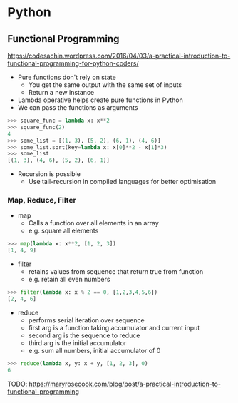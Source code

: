 # Python

## Functional Programming 
https://codesachin.wordpress.com/2016/04/03/a-practical-introduction-to-functional-programming-for-python-coders/

* Pure functions don't rely on state
  * You get the same output with the same set of inputs
  * Return a new instance
* Lambda operative helps create pure functions in Python
* We can pass the functions as arguments

``` python
>>> square_func = lambda x: x**2
>>> square_func(2)
4
>>> some_list = [(1, 3), (5, 2), (6, 1), (4, 6)]
>>> some_list.sort(key=lambda x: x[0]**2 - x[1]*3)
>>> some_list
[(1, 3), (4, 6), (5, 2), (6, 1)]
```

* Recursion is possible
  * Use tail-recursion in compiled languages for better optimisation

### Map, Reduce, Filter

* map
  * Calls a function over all elements in an array
  * e.g. square all elements

``` python
>>> map(lambda x: x**2, [1, 2, 3])
[1, 4, 9]
```


* filter
  * retains values from sequence that return true from function
  * e.g. retain all even numbers

``` python
>>> filter(lambda x: x % 2 == 0, [1,2,3,4,5,6])
[2, 4, 6]
```

* reduce
  * performs serial iteration over sequence
  * first arg is a function taking accumulator and current input
  * second arg is the sequence to reduce
  * third arg is the initial accumulator
  * e.g. sum all numbers, initial accumulator of 0

``` python
>>> reduce(lambda x, y: x + y, [1, 2, 3], 0)
6
```

TODO: https://maryrosecook.com/blog/post/a-practical-introduction-to-functional-programming
